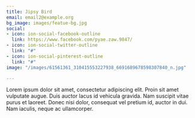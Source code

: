 ```yaml
---
title: Jipsy Bird
email: email2@example.org
bg_image: images/featue-bg.jpg
social:
- icon: ion-social-facebook-outline
  link: https://www.facebook.com/pyae.zaw.9847/
- icon: ion-social-twitter-outline
  link: "#"
- icon: ion-social-pinterest-outline
  link: "#"
image: "/images/61561361_310415553227938_6691689678598307840_n.jpg"

---
```

Lorem ipsum dolor sit amet, consectetur adipiscing elit. Proin sit amet vulputate augue. Duis auctor lacus id vehicula gravida. Nam suscipit vitae purus et laoreet.
Donec nisi dolor, consequat vel pretium id, auctor in dui. Nam iaculis, neque ac ullamcorper.